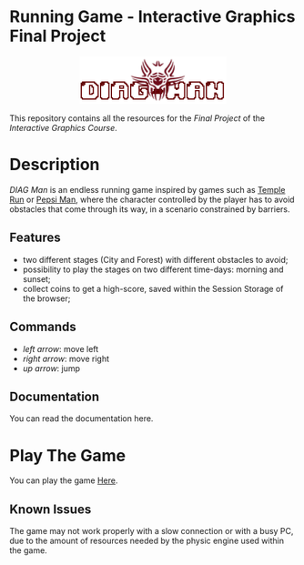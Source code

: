 # Running Game - Interactive Graphics Final Project
<p align="center">
  <img src="resources/logo/logodiagman.png">
</p>

This repository contains all the resources for the *Final Project* of the *Interactive Graphics Course*.

# Description
*DIAG Man* is an endless running game inspired by games such as [Temple Run](https://en.wikipedia.org/wiki/Temple_Run) or [Pepsi Man](https://en.wikipedia.org/wiki/Pepsiman_(video_game)), where the character controlled by the player has to avoid obstacles that come through its way, in a scenario constrained by barriers.

## Features
- two different stages (City and Forest) with different obstacles to avoid;
- possibility to play the stages on two different time-days: morning and sunset;
- collect coins to get a high-score, saved within the Session Storage of the browser;
## Commands
* *left arrow*: move left
* *right arrow*: move right
* *up arrow*: jump

## Documentation
You can read the documentation here.

# Play The Game
You can play the game [Here](https://sapienzainteractivegraphicscourse.github.io/final-project-runninggame/).

## Known Issues
The game may not work properly with a slow connection or with a busy PC, due to the amount of resources needed by the physic engine used within the game. 

